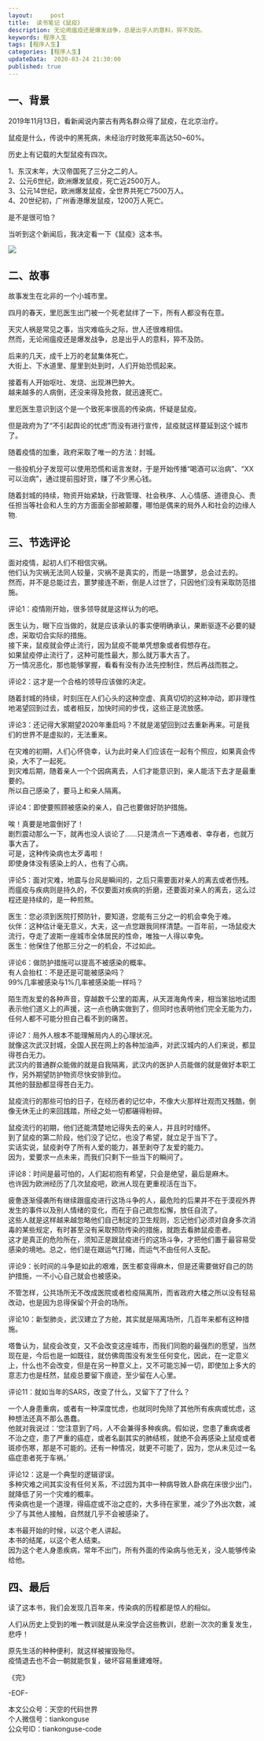 ```yaml
---   
layout:     post  
title:  读书笔记《鼠疫》
description: 无论闹瘟疫还是爆发战争，总是出乎人的意料，猝不及防。  
keywords: 程序人生  
tags: [程序人生]    
categories: [程序人生]  
updateData:  2020-03-24 21:30:00  
published: true  
---  
```



## 一、背景  


2019年11月13日，看新闻说内蒙古有两名群众得了鼠疫，在北京治疗。  


鼠疫是什么，传说中的黑死病，未经治疗时致死率高达50~60%。  


历史上有记载的大型鼠疫有四次。  


1、东汉末年，大汉帝国死了三分之二的人。  
2、公元6世纪，欧洲爆发鼠疫，死亡近2500万人。  
3、公元14世纪，欧洲爆发鼠疫，全世界共死亡7500万人。  
4、20世纪初，广州香港爆发鼠疫，1200万人死亡。  


是不是很可怕？  


当听到这个新闻后，我决定看一下《鼠疫》这本书。  


![](https://res2020.tiankonguse.com/images/2020/03/24/001.png)  



## 二、故事  


故事发生在北非的一个小城市里。  


四月的春天，里厄医生出门被一个死老鼠绊了一下，所有人都没有在意。  


天灾人祸是常见之事，当灾难临头之际，世人还很难相信。  
然而，无论闹瘟疫还是爆发战争，总是出乎人的意料，猝不及防。  


后来的几天，成千上万的老鼠集体死亡。  
大街上、下水道里、屋里到处到时，人们开始恐慌起来。  


接着有人开始呕吐、发烧、出现淋巴肿大。  
越来越多的人病倒，还没来得及抢救，就迅速死亡。  


里厄医生意识到这个是一个致死率很高的传染病，怀疑是鼠疫。  


但是政府为了“不引起舆论的忧虑”而没有进行宣传，鼠疫就这样蔓延到这个城市了。  



随着疫情的加重，政府采取了唯一的方法：封城。  


一些投机分子发现可以使用恐慌和谣言发财，于是开始传播“喝酒可以治病”、“XX可以治病”，通过提前囤好货，赚了不少黑心钱。  


随着封城的持续，物资开始紧缺，行政管理、社会秩序、人心情感、道德良心、责任担当等社会和人生的方方面面全部被颠覆，哪怕是偶来的局外人和社会的边缘人物.  



## 三、节选评论  



面对疫情，起初人们不相信灾祸。  
他们认为灾祸无法同人较量，灾祸不是真实的，而是一场噩梦，总会过去的。  
然而，并不是总能过去，噩梦接连不断，倒是人过世了，只因他们没有采取防范措施。  


评论1：疫情刚开始，很多领导就是这样认为的吧。  


医生认为，眼下应当做的，就是应该承认的事实便明确承认，果断驱逐不必要的疑虑，采取切合实际的措施。  
接下来，鼠疫就会停止流行，因为鼠疫不能单凭想象或者假想存在。  
如果鼠疫停止流行了，这种可能性最大，那么就万事大吉了。  
万一情况恶化，那也能够掌握，看看有没有办法先控制住，然后再战而胜之。  


评论2：这才是一个合格的领导应该做的决定。  



随着封城的持续，时刻压在人们心头的这种空虚、真真切切的这种冲动，即非理性地渴望回到过去，或者相反，加快时间的步伐，这些正是流放感。  


评论3：还记得大家期望2020年重启吗？不就是渴望回到过去重新再来。可是我们的世界不是虚拟的，无法重来。  


在灾难的初期，人们心怀侥幸，认为此时亲人们应该在一起有个照应，如果真会传染，大不了一起死。  
到灾难后期，随着亲人一个个因病离去，人们才能意识到，亲人能活下去才是最重要的。  
所以自己感染了，要马上和亲人隔离。  


评论4：即使要照顾被感染的亲人，自己也要做好防护措施。  


唉！真要是地震倒好了！  
剧烈震动那么一下，就再也没人谈论了……只是清点一下遇难者、幸存者，也就万事大吉了。  
可是，这种传染病也太歹毒啦！  
即使身体没有感染上的人，也有了心病。  



评论5：面对灾难，地震与台风是瞬间的，之后只需要面对亲人的离去或者伤残。  
而瘟疫与疾病则是持久的，不仅要面对疾病的折磨，还要面对亲人的离去，这么过程还是持续的，是一种煎熬。  



医生：您必须到医院打预防针，要知道，您能有三分之一的机会幸免于难。  
伙伴：这种估计毫无意义，大夫，这一点您跟我同样清楚。一百年前，一场鼠疫大流行，夺走了波斯一座城市全体居民的性命，唯独一人得以幸免。  
医生：他保住了他那三分之一的机会，不过如此。  


评论6：做防护措施可以提高不被感染的概率。  
有人会抬杠：不是还是可能被感染吗？  
99%几率被感染与1%几率被感染能一样吗？  



陌生而友爱的各种声音，穿越数千公里的距离，从天涯海角传来，相当笨拙地试图表示他们道义上的声援，这一点也确实做到了，但同时也表明他们完全无能为力，任何人都不可能分担自己看不到的痛苦。  


评论7：局外人根本不能理解局内人的心理状况。   
就像这次武汉封城，全国人民在网上的各种加油声，对武汉城内的人们来说，都显得苍白无力。  
武汉内的普通群众能做的就是自我隔离，武汉内的医护人员能做的就是做好本职工作，另外期望防护物资尽快安排到位。  
其他的鼓励都显得苍白无力。  


鼠疫流行的那些可怕的日子，在经历者的记忆中，不像大火那样壮观而又残酷，倒像无休无止的来回践踏，所经之处一切都碾得粉碎。  


鼠疫流行的初期，他们还能清楚地记得失去的亲人，并且时时缅怀。  
到了鼠疫的第二阶段，他们没了记忆，也没了希望，就立足于当下了。  
实话实说，鼠疫剥夺了所有人爱的能力，甚至剥夺了友爱的能力。  
因为，爱要求一点未来，而我们只剩下一些当下的瞬间了。  


评论8：时间是最可怕的，人们起初抱有希望，只会是绝望，最后是麻木。  
也许因为欧洲经历了几次鼠疫吧，欧洲人现在更重视活在当下。  


疲惫逐渐侵袭所有继续跟瘟疫进行这场斗争的人，最危险的后果并不在于漠视外界发生的事件以及别人情绪的变化，而在于自己疏忽松懈，放任自流了。  
这些人就是这样越来越忽略他们自己制定的卫生规则，忘记他们必须对自身多次消毒的某些规定，有时甚至没有采取预防传染的措施，就跑去看肺鼠疫患者。  
这才是真正的危险所在，须知正是跟鼠疫进行的这场斗争，才把他们置于最容易受感染的境地。总之，他们是在跟运气打赌，而运气不由任何人支配。  


评论9：长时间的斗争是如此的艰难，医生都变得麻木，但是还需要做好自己的防护措施，一不小心自己就会也被感染。  


不管怎样，公共场所无不改成医院或者检疫隔离所，而省政府大楼之所以没有轻易改动，也是因为总得保留个开会的场所。  


评论10：新型肺炎，武汉建立了方舱，其实就是隔离场所，几百年来都有这种措施。  



塔鲁认为，鼠疫会改变，又不会改变这座城市，而我们同胞的最强烈的愿望，当然现在是，今后也是一如既往，就仿佛周围没有发生任何变化，因此，在一定意义上，什么也不会改变，但是在另一种意义上，又不可能忘掉一切，即使加上多大的意志力也是枉然，鼠疫总要留下痕迹，至少留在人心里。  



评论11：就如当年的SARS，改变了什么，又留下了了什么？  


 一个人身患重病，或者有一种深度忧虑，也就同时免除了其他所有疾病或忧虑，这种想法还真不那么愚蠢。  
 他就对我说过：‘您注意到了吗，人不会兼得多种疾病。假如说，您患了重病或者不治之症，患了严重的癌症，或者名副其实的肺结核，就绝不会再感染上鼠疫或者斑疹伤寒，那是不可能的。还有一种情况，就更不可能了，因为，您从未见过一名癌症患者死于车祸。’  



评论12：这是一个典型的逻辑谬误。  
多种灾难之间其实没有任何关系，不过因为其中一种病导致人卧病在床很少出门，就降低了另一个灾难的概率。  
传染病也是一个道理，得癌症或不治之症的，大多待在家里，减少了外出次数，减少了与其他人接触，自然就几乎不会被感染了。  


本书最开始的时候，以这个老人讲起。   
本书的结尾，以这个老人结束。  
因为这个老人身患疾病，常年不出门，所有外面的传染病与他无关，没人能够传染给他。  



## 四、最后  


读了这本书，我们会发现几百年来，传染病的历程都是惊人的相似。  


人们从历史上受到的唯一教训就是从来没学会这些教训，悲剧一次次的重复发生，悲呼！


原先生活的种种便利，就这样被摧毁殆尽。  
疫情退去也不会一朝就能恢复，破坏容易重建难呀。  


《完》


-EOF-  



本文公众号：天空的代码世界  
个人微信号：tiankonguse  
公众号ID：tiankonguse-code  
  

